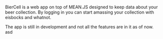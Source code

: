 BierCell is a web app on top of MEAN.JS designed to keep data about your beer collection. By logging in you can start amassing your collection with eisbocks and whatnot.

The app is still in development and not all the features are in it as of now.
asd
